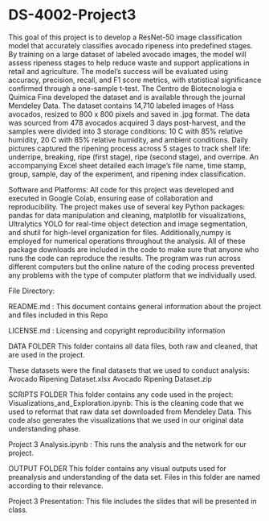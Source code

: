 # DS-4002-Project3
This goal of this project is to develop a ResNet-50 image classification model that accurately classifies avocado ripeness into predefined stages. By training on a large dataset of labeled avocado images, the model will assess ripeness stages to help reduce waste and support applications in retail and agriculture. The model’s success will be evaluated using accuracy, precision, recall, and F1 score metrics, with statistical significance confirmed through a one-sample t-test. The Centro de Biotecnologia e Quimica Fina developed the dataset and is available through the journal Mendeley Data. The dataset contains 14,710 labeled images of Hass avocados, resized to 800 x 800 pixels and saved in .jpg format. The data was sourced from 478 avocados acquired 3 days post-harvest, and the samples were divided into 3 storage conditions: 10 C with 85% relative humidity, 20 C with 85% relative humidity, and ambient conditions. Daily pictures captured the ripening process across 5 stages to track shelf life: underripe, breaking, ripe (first stage), ripe (second stage), and overripe. An accompanying Excel sheet detailed each image’s file name, time stamp, group, sample, day of the experiment, and ripening index classification.

Software and Platforms: All code for this project was developed and executed in Google Colab, ensuring ease of collaboration and reproducibility. The project makes use of several key Python packages: pandas for data manipulation and cleaning, matplotlib for visualizations, Ultralytics YOLO for real-time object detection and image segmentation, and shutil for high-level organization for files. Additionally,numpy is employed for numerical operations throughout the analysis. All of these package downloads are included in the code to make sure that anyone who runs the code can reproduce the results. The program was run across different computers but the online nature of the coding process prevented any problems with the type of computer platform that we individually used.

File Directory:

README.md : This document contains general information about the project and files included in this Repo

LICENSE.md : Licensing and copyright reproducibility information

DATA FOLDER This folder contains all data files, both raw and cleaned, that are used in the project.

These datasets were the final datasets that we used to conduct analysis:
Avocado Ripening Dataset.xlsx 
Avocado Ripening Dataset.zip

SCRIPTS FOLDER This folder contains any code used in the project:
Visualizations_and_Exploration.ipynb: This is the cleaning code that we used to reformat that raw data set downloaded from Mendeley Data. This code also generates the visualizations that we used in our original data understanding phase. 

Project 3 Analysis.ipynb : This runs the analysis and the network for our project.

OUTPUT FOLDER This folder contains any visual outputs used for preanalysis and understanding of the data set. Files in this folder are named according to their relevance. 

Project 3 Presentation: This file includes the slides that will be presented in class.
